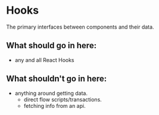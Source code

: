 # Hooks

The primary interfaces between components and their data.

## What should go in here:

- any and all React Hooks

## What shouldn't go in here:

- anything around getting data.
  - direct flow scripts/transactions.
  - fetching info from an api.
